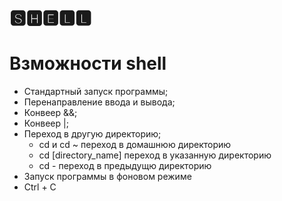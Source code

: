 # 🆂🅷🅴🅻🅻 
# Взможности shell
- Стандартный запуск программы;
- Перенаправление ввода и вывода;
- Конвеер &&;
- Конвеер |;
- Переход в другую директорию;
    - cd и cd ~ переход в домашнюю директорию
    - cd [directory_name] переход в указанную директорию
    - cd - переход в предыдущю директорию
- Запуск программы в фоновом режиме
- Ctrl + C
